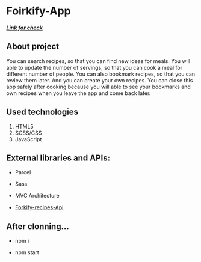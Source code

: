 # **Foirkify-App**
[***Link for check***](https://comfy-tiramisu-0ca192.netlify.app/)
## About project
You can search recipes, so that you can find new ideas for meals. 
You will able to update the number of servings, so that you can cook a meal for different number of people. 
You can also bookmark recipes, so that you can review them later. 
And you can create your own recipes. 
You can close this app safely after cooking because you will able to see your bookmarks and own recipes when you leave the app and come back later.

## Used technologies
1. HTML5
2. SCSS/CSS
3. JavaScript
## External libraries and APIs:
- Parcel
* Sass
+ MVC Architecture
- [Forkify-recipes-Api](https://forkify-api.herokuapp.com/v2)
## After clonning...
- npm i
* npm start
